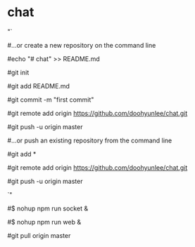 # chat

"`

#…or create a new repository on the command line

#echo "# chat" >> README.md

#git init

#git add README.md

#git commit -m "first commit"

#git remote add origin https://github.com/doohyunlee/chat.git

#git push -u origin master

#…or push an existing repository from the command line

#git add *


#git remote add origin https://github.com/doohyunlee/chat.git

#git push -u origin master

`"

#$ nohup npm run socket &

#$ nohup npm run web &

#git pull origin master